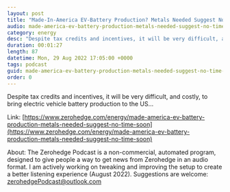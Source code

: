 ```yaml
---
layout: post
title: "Made-In-America EV-Battery Production? Metals Needed Suggest No Time Soon"
audio: made-america-ev-battery-production-metals-needed-suggest-no-time-soon-0
category: energy
desc: "Despite tax credits and incentives, it will be very difficult, and costly, to bring electric vehicle battery production to the US..."
duration: 00:01:27
length: 87
datetime: Mon, 29 Aug 2022 17:05:00 +0000
tags: podcast
guid: made-america-ev-battery-production-metals-needed-suggest-no-time-soon-0
order: 0
---
```

Despite tax credits and incentives, it will be very difficult, and costly, to bring electric vehicle battery production to the US...

Link: [https://www.zerohedge.com/energy/made-america-ev-battery-production-metals-needed-suggest-no-time-soon](https://www.zerohedge.com/energy/made-america-ev-battery-production-metals-needed-suggest-no-time-soon)

About: The Zerohedge Podcast is a non-commercial, automated program, designed to give people a way to get news from Zerohedge in an audio format.  I am actively working on tweaking and improving the setup to create a better listening experience (August 2022).  Suggestions are welcome: [zerohedgePodcast@outlook.com](mailto:zerohedgePodcast@outlook.com)